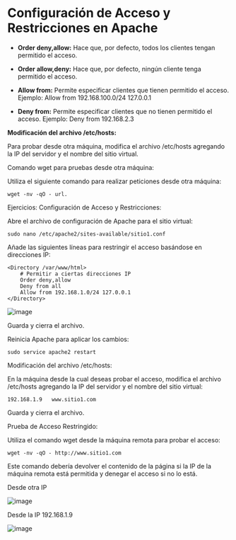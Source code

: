 # Configuración de Acceso y Restricciones en Apache

- **Order deny,allow:** Hace que, por defecto, todos los clientes tengan permitido el acceso.

- **Order allow,deny:** Hace que, por defecto, ningún cliente tenga permitido el acceso.

- **Allow from:** Permite especificar clientes que tienen permitido el acceso. Ejemplo: Allow from 192.168.100.0/24 127.0.0.1

- **Deny from:** Permite especificar clientes que no tienen permitido el acceso. Ejemplo: Deny from 192.168.2.3

**Modificación del archivo /etc/hosts:**

Para probar desde otra máquina, modifica el archivo /etc/hosts agregando la IP del servidor y el nombre del sitio virtual.

Comando wget para pruebas desde otra máquina:

Utiliza el siguiente comando para realizar peticiones desde otra máquina: 

```
wget -nv -qO - url.
```

Ejercicios:
Configuración de Acceso y Restricciones:

Abre el archivo de configuración de Apache para el sitio virtual:

```
sudo nano /etc/apache2/sites-available/sitio1.conf
```

Añade las siguientes líneas para restringir el acceso basándose en direcciones IP:

```
<Directory /var/www/html>
    # Permitir a ciertas direcciones IP
    Order deny,allow
    Deny from all
    Allow from 192.168.1.0/24 127.0.0.1
</Directory>
```
![image](https://github.com/Scosrom/Implantacion_web/assets/114906778/86d9c36f-0231-48db-b658-2d71b4e79057)


Guarda y cierra el archivo.

Reinicia Apache para aplicar los cambios:

```
sudo service apache2 restart
```

Modificación del archivo /etc/hosts:

En la máquina desde la cual deseas probar el acceso, modifica el archivo /etc/hosts agregando la IP del servidor y el nombre del sitio virtual:

```
192.168.1.9   www.sitio1.com
```
Guarda y cierra el archivo.

Prueba de Acceso Restringido:

Utiliza el comando wget desde la máquina remota para probar el acceso:

```
wget -nv -qO - http://www.sitio1.com
```

Este comando debería devolver el contenido de la página si la IP de la máquina remota está permitida y denegar el acceso si no lo está.

Desde otra IP

![image](https://github.com/Scosrom/Implantacion_web/assets/114906778/bec532d9-160d-4075-8ea3-49494c5b4110)

Desde la IP 192.168.1.9

![image](https://github.com/Scosrom/Implantacion_web/assets/114906778/4c226628-353b-4f0e-b9a9-bea3efb6f8b5)


